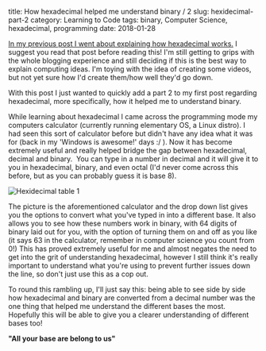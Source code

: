 title: How hexadecimal helped me understand binary / 2
slug: hexidecimal-part-2
category: Learning to Code
tags: binary, Computer Science, hexadecimal, programming
date: 2018-01-28

[In my previous post I went about explaining how hexadecimal works.]({filename}/posts/hexidecimal-part-1.md) I suggest you read that post before reading this! I'm still getting to grips with the whole blogging experience and still deciding if this is the best way to explain computing ideas. I'm toying with the idea of creating some videos, but not yet sure how I'd create them/how well they'd go down.

With this post I just wanted to quickly add a part 2 to my first post regarding hexadecimal, more specifically, how it helped me to understand binary.

While learning about hexadecimal I came across the programming mode my computers calculator (currently running elementary OS, a Linux distro). I had seen this sort of calculator before but didn't have any idea what it was for (back in my 'Windows is awesome!' days :/ ). Now it has become extremely useful and really helped bridge the gap between hexadecimal, decimal and binary.  You can type in a number in decimal and it will give it to you in hexadecimal, binary, and even octal (I'd never come across this before, but as you can probably guess it is base 8).

<img src="{static}/images/prog-calc.png" 
     alt="Hexidecimal table 1" 
     style="max-width: 100%;
            width: auto;"
            />

The picture is the aforementioned calculator and the drop down list gives you the options to convert what you've typed in into a different base. It also allows you to see how these numbers work in binary, with 64 digits of binary laid out for you, with the option of turning them on and off as you like (it says 63 in the calculator, remember in computer science you count from 0!) This has proved extremely useful for me and almost negates the need to get into the grit of understanding hexadecimal, however I still think it's really important to understand what you're using to prevent further issues down the line, so don't just use this as a cop out.

To round this rambling up, I'll just say this: being able to see side by side how hexadecimal and binary are converted from a decimal number was the one thing that helped me understand the different bases the most. Hopefully this will be able to give you a clearer understanding of different bases too!

**"All your base are belong to us"**